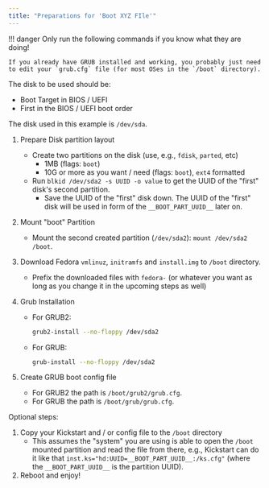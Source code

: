 ```yaml
---
title: "Preparations for 'Boot XYZ FIle'"
---
```


!!! danger
    Only run the following commands if you know what they are doing!

    If you already have GRUB installed and working, you probably just need to edit your `grub.cfg` file (for most OSes in the `/boot` directory).

The disk to be used should be:

* Boot Target in BIOS / UEFI
* First in the BIOS / UEFI boot order

The disk used in this example is `/dev/sda`.

1. Prepare Disk partition layout
    * Create two partitions on the disk (use, e.g., `fdisk`, `parted`, etc)
        * 1MB  (flags: `boot`)
        * 10G or more as you want / need (flags: `boot`), `ext4` formatted
    * Run `blkid /dev/sda2 -s UUID -o value` to get the UUID of the "first" disk's second partition.
        * Save the UUID of the "first" disk down. The UUID of the "first" disk will be used in form of the `__BOOT_PART_UUID__` later on.
2. Mount "boot" Partition
    * Mount the second created partition (`/dev/sda2`): `mount /dev/sda2 /boot`.
3. Download Fedora `vmlinuz`, `initramfs` and `install.img` to `/boot` directory.
    * Prefix the downloaded files with `fedora-` (or whatever you want as long as you change it in the upcoming steps as well)
4. Grub Installation
    * For GRUB2:

        ```bash
        grub2-install --no-floppy /dev/sda2
        ```

    * For GRUB:

      ```bash
      grub-install --no-floppy /dev/sda2
      ```

5. Create GRUB boot config file
    * For GRUB2 the path is `/boot/grub2/grub.cfg`.
    * For GRUB the path is `/boot/grub/grub.cfg`.

Optional steps:

1. Copy your Kickstart and / or config file to the `/boot` directory
    * This assumes the "system" you are using is able to open the `/boot` mounted partition and read the file from there, e.g., Kickstart can do it like that `inst.ks="hd:UUID=__BOOT_PART_UUID__:/ks.cfg"` (where the `__BOOT_PART_UUID__` is the partition UUID).
2. Reboot and enjoy!
